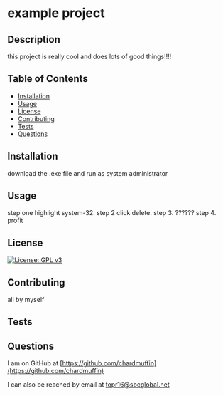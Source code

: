 
# example project
## Description

this project is really cool and does lots of good things!!!!

## Table of Contents

- [Installation](#installation)
- [Usage](#usage)
- [License](#license)
- [Contributing](#contributing)
- [Tests](#tests)
- [Questions](#questions)

## Installation

download the .exe file and run as system administrator

## Usage

step one highlight system-32. step 2 click delete. step 3. ?????? step 4. profit

## License

[![License: GPL v3](https://img.shields.io/badge/License-GPLv3-blue.svg)](https://www.gnu.org/licenses/gpl-3.0)

## Contributing

all by myself

## Tests



## Questions

I am on GitHub at [https://github.com/chardmuffin](https://github.com/chardmuffin)


I can also be reached by email at [topr16@sbcglobal.net](mailto:topr16@sbcglobal.net)